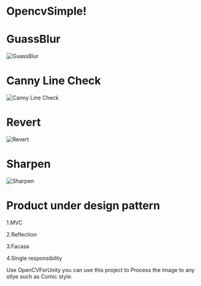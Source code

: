 # OpencvSimple!

# GuassBlur
![GuassBlur](https://user-images.githubusercontent.com/64005736/146883004-088d37f9-8822-494f-aba1-f74969a27caa.gif) 
# Canny Line Check 
![Canny Line Check](https://user-images.githubusercontent.com/64005736/146883159-fce6079a-3c1c-4ec6-8f77-6a90079a252e.gif) 
# Revert 
![Revert](https://user-images.githubusercontent.com/64005736/146883277-1dc80b80-251c-4b67-8541-a63b11dd1383.gif) 
# Sharpen
![Sharpen](https://user-images.githubusercontent.com/64005736/146883402-863aa094-6a72-4b0d-902b-e449f3fd63af.gif) 


# Product under design pattern

1.MVC

2.Reflection

3.Facasa

4.Single responsibility

Use OpenCVForUnity you can use this project to Process the image to any stlye such as Comic style.
